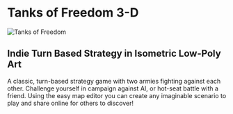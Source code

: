 # Tanks of Freedom 3-D

![Tanks of Freedom](https://i.imgur.com/Xa66BXO.png)

## Indie Turn Based Strategy in Isometric Low-Poly Art

A classic, turn-based strategy game with two armies fighting against each other. Challenge yourself in campaign against AI, or hot-seat battle with a friend. Using the easy map editor you can create any imaginable scenario to play and share online for others to discover!
